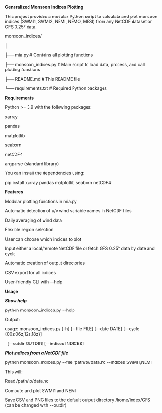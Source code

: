**Generalized Monsoon Indices Plotting**



This project provides a modular Python script to calculate and plot monsoon indices (SWMI1, SWMI2, NEMI, NEMO, MESI) from any NetCDF dataset or GFS 0.25° data.



monsoon\_indices/

│

├── mia.py                 # Contains all plotting functions

├── monsoon\_indices.py     # Main script to load data, process, and call plotting functions

├── README.md              # This README file

└── requirements.txt       # Required Python packages



**Requirements**



Python >= 3.9 with the following packages:

xarray

pandas

matplotlib

seaborn

netCDF4

argparse (standard library)



You can install the dependencies using:



pip install xarray pandas matplotlib seaborn netCDF4





**Features**



Modular plotting functions in mia.py



Automatic detection of u/v wind variable names in NetCDF files



Daily averaging of wind data



Flexible region selection



User can choose which indices to plot



Input either a local/remote NetCDF file or fetch GFS 0.25° data by date and cycle



Automatic creation of output directories



CSV export for all indices



User-friendly CLI with --help



**Usage**

***Show help***

python monsoon\_indices.py --help



Output:

usage: monsoon\_indices.py \[-h] \[--file FILE] \[--date DATE] \[--cycle {00z,06z,12z,18z}]

&nbsp;                          \[--outdir OUTDIR] \[--indices INDICES]



***Plot indices from a NetCDF file***

python monsoon\_indices.py --file /path/to/data.nc --indices SWMI1,NEMI



This will:



Read /path/to/data.nc



Compute and plot SWMI1 and NEMI



Save CSV and PNG files to the default output directory /home/index/GFS (can be changed with --outdir)

